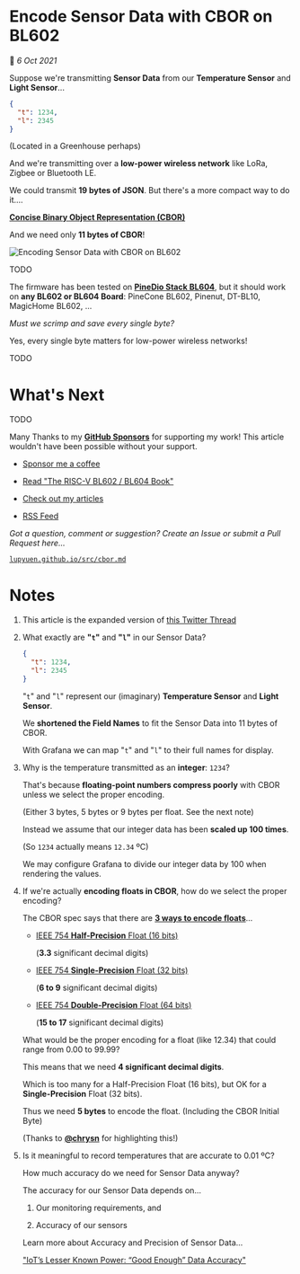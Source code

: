 # Encode Sensor Data with CBOR on BL602

📝 _6 Oct 2021_

Suppose we're transmitting __Sensor Data__ from our __Temperature Sensor__ and __Light Sensor__...

```json
{ 
  "t": 1234, 
  "l": 2345 
}
```

(Located in a Greenhouse perhaps)

And we're transmitting over a __low-power wireless network__ like LoRa, Zigbee or Bluetooth LE.

We could transmit __19 bytes of JSON__. But there's a more compact way to do it....

[__Concise Binary Object Representation (CBOR)__](https://en.wikipedia.org/wiki/CBOR)

And we need only __11 bytes of CBOR__!

![Encoding Sensor Data with CBOR on BL602](https://lupyuen.github.io/images/cbor-title.jpg)

TODO

The firmware has been tested on [__PineDio Stack BL604__](https://lupyuen.github.io/articles/pinedio), but it should work on __any BL602 or BL604 Board__: PineCone BL602, Pinenut, DT-BL10, MagicHome BL602, ...

_Must we scrimp and save every single byte?_

Yes, every single byte matters for low-power wireless networks!

TODO

# What's Next

TODO

Many Thanks to my [__GitHub Sponsors__](https://github.com/sponsors/lupyuen) for supporting my work! This article wouldn't have been possible without your support.

-   [Sponsor me a coffee](https://github.com/sponsors/lupyuen)

-   [Read "The RISC-V BL602 / BL604 Book"](https://lupyuen.github.io/articles/book)

-   [Check out my articles](https://lupyuen.github.io)

-   [RSS Feed](https://lupyuen.github.io/rss.xml)

_Got a question, comment or suggestion? Create an Issue or submit a Pull Request here..._

[`lupyuen.github.io/src/cbor.md`](https://github.com/lupyuen/lupyuen.github.io/blob/master/src/cbor.md)

# Notes

1.  This article is the expanded version of [this Twitter Thread](https://twitter.com/MisterTechBlog/status/1441626008931602433)

1.  What exactly are __"`t`"__ and __"`l`"__ in our Sensor Data?

    ```json
    { 
      "t": 1234, 
      "l": 2345 
    }
    ```

    "`t`" and "`l`" represent our (imaginary) __Temperature Sensor__ and __Light Sensor__.

    We __shortened the Field Names__ to fit the Sensor Data into 11 bytes of CBOR.

    With Grafana we can map "`t`" and "`l`" to their full names for display.
    
1.  Why is the temperature transmitted as an __integer__: `1234`?

    That's because __floating-point numbers compress poorly__ with CBOR unless we select the proper encoding.

    (Either 3 bytes, 5 bytes or 9 bytes per float. See the next note)

    Instead we assume that our integer data has been __scaled up 100 times__.

    (So `1234` actually means `12.34` ºC)

    We may configure Grafana to divide our integer data by 100 when rendering the values.

1.  If we're actually __encoding floats in CBOR__, how do we select the proper encoding?

    The CBOR spec says that there are [__3 ways to encode floats__](https://www.rfc-editor.org/rfc/rfc8949.html#name-floating-point-numbers-and-)...

    -   [IEEE 754 __Half-Precision__ Float (16 bits)](https://en.m.wikipedia.org/wiki/Half-precision_floating-point_format)

        (__3.3__ significant decimal digits)

    -   [IEEE 754 __Single-Precision__ Float (32 bits)](https://en.m.wikipedia.org/wiki/Single-precision_floating-point_format)

        (__6 to 9__ significant decimal digits)

    -   [IEEE 754 __Double-Precision__ Float (64 bits)](https://en.m.wikipedia.org/wiki/Double-precision_floating-point_format)

        (__15 to 17__ significant decimal digits)

    What would be the proper encoding for a float (like 12.34) that could range from 0.00 to 99.99?

    This means that we need __4 significant decimal digits__.

    Which is too many for a Half-Precision Float (16 bits), but OK for a __Single-Precision__ Float (32 bits).

    Thus we need __5 bytes__ to encode the float. (Including the CBOR Initial Byte)

    (Thanks to [__@chrysn__](https://chaos.social/@chrysn/107003343164025849) for highlighting this!)

1.  Is it meaningful to record temperatures that are accurate to 0.01 ºC?

    How much accuracy do we need for Sensor Data anyway?

    The accuracy for our Sensor Data depends on...

    1. Our monitoring requirements, and

    1. Accuracy of our sensors

    Learn more about Accuracy and Precision of Sensor Data...

    ["IoT’s Lesser Known Power: “Good Enough” Data Accuracy"](https://kotahi.net/iots-lesser-known-power-good-enough-data-accuracy/)

